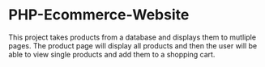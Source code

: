 # PHP-Ecommerce-Website
 This project takes products from a database and displays them to mutliple pages. The product page will display all products and then the user will be able to view single products and add them to a shopping cart. 
